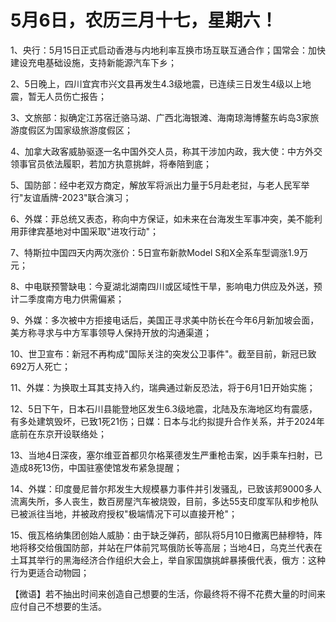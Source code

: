 # 5月6日，农历三月十七，星期六！

1、央行：5月15日正式启动香港与内地利率互换市场互联互通合作；国常会：加快建设充电基础设施，支持新能源汽车下乡；

2、5日晚上，四川宜宾市兴文县再发生4.3级地震，已连续三日发生4级以上地震，暂无人员伤亡报告；

3、文旅部：拟确定江苏宿迁骆马湖、广西北海银滩、海南琼海博鳌东屿岛3家旅游度假区为国家级旅游度假区；

4、加拿大政客威胁驱逐一名中国外交人员，称其干涉加内政，我大使：中方外交领事官员依法履职，若加方执意挑衅，将奉陪到底；

5、国防部：经中老双方商定，解放军将派出力量于5月赴老挝，与老人民军举行"友谊盾牌-2023"联合演习；

6、外媒：菲总统又表态，称向中方保证，如未来在台海发生军事冲突，美不能利用菲律宾基地对中国采取"进攻行动"；

7、特斯拉中国四天内两次涨价：5日宣布新款Model S和X全系车型调涨1.9万元；

8、中电联预警缺电：今夏湖北湖南四川或区域性干旱，影响电力供应及外送，预计二季度南方电力供需偏紧；

9、外媒：多次被中方拒接电话后，美国正寻求美中防长在今年6月新加坡会面，美方称寻求与中方军事领导人保持开放的沟通渠道；

10、世卫宣布：新冠不再构成"国际关注的突发公卫事件"。截至目前，新冠已致692万人死亡；

11、外媒：为换取土耳其支持入约，瑞典通过新反恐法，将于6月1日开始实施；

12、5日下午，日本石川县能登地区发生6.3级地震，北陆及东海地区均有震感，有多处建筑毁坏，已致1死21伤；日媒：日本与北约拟提升合作关系，并于2024年底前在东京开设联络处；

13、当地4日深夜，塞尔维亚首都贝尔格莱德发生严重枪击案，凶手乘车扫射，已造成8死13伤，中国驻塞使馆发布紧急提醒；

14、外媒：印度曼尼普尔邦发生大规模暴力事件并引发骚乱，已致该邦9000多人流离失所，多人丧生，数百房屋汽车被烧毁，目前，多达55支印度军队和步枪队已被派往当地，并被政府授权"极端情况下可以直接开枪"；

15、俄瓦格纳集团创始人威胁：由于缺乏弹药，部队将5月10日撤离巴赫穆特，阵地将移交给俄国防部，并站在尸体前咒骂俄防长等高层；当地4日，乌克兰代表在土耳其举行的黑海经济合作组织大会上，举自家国旗挑衅暴揍俄代表，俄方：这种行为更适合动物园；



【微语】若不抽出时间来创造自己想要的生活，你最终将不得不花费大量的时间来应付自己不想要的生活。

